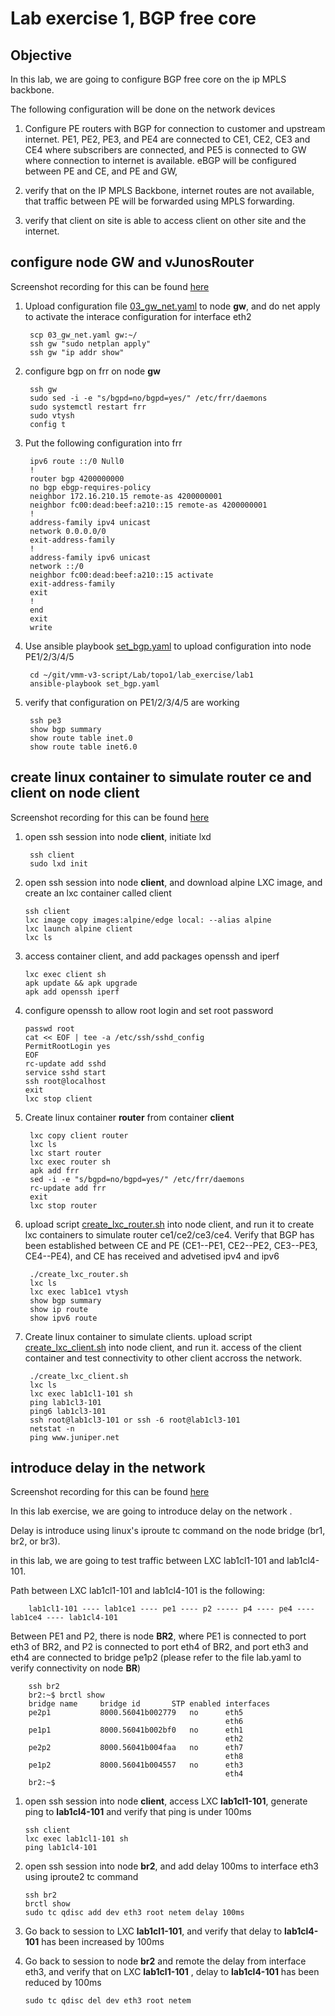 # Lab exercise 1, BGP free core

## Objective

In this lab, we are going to configure BGP free core on the ip MPLS backbone.

The following configuration will be done on the network devices
1. Configure PE routers with BGP for connection to customer and upstream internet. PE1, PE2, PE3, and PE4 are connected to CE1, CE2, CE3 and CE4 where subscribers are connected, and PE5 is connected to GW where connection to internet is available.
eBGP will be configured between PE and CE, and PE and GW, 

2. verify that on the IP MPLS Backbone, internet routes are not available, that traffic between PE will be forwarded using MPLS forwarding.

3. verify that client on site is able to access client on other site and the internet.

## configure node GW and vJunosRouter

Screenshot recording for this can be found [here](https://asciinema.org/a/740338)

1. Upload configuration file [03_gw_net.yaml](03_gw_net.yaml) to node **gw**, and do net apply to activate the interace configuration for interface eth2

        scp 03_gw_net.yaml gw:~/
        ssh gw "sudo netplan apply"
        ssh gw "ip addr show"

2. configure bgp on frr on node **gw**

        ssh gw
        sudo sed -i -e "s/bgpd=no/bgpd=yes/" /etc/frr/daemons
        sudo systemctl restart frr
        sudo vtysh
        config t

3. Put the following configuration into frr

        ipv6 route ::/0 Null0
        !
        router bgp 4200000000
        no bgp ebgp-requires-policy
        neighbor 172.16.210.15 remote-as 4200000001
        neighbor fc00:dead:beef:a210::15 remote-as 4200000001
        !
        address-family ipv4 unicast
        network 0.0.0.0/0
        exit-address-family
        !
        address-family ipv6 unicast
        network ::/0
        neighbor fc00:dead:beef:a210::15 activate
        exit-address-family
        exit
        !
        end
        exit
        write

4. Use ansible playbook [set_bgp.yaml](set_bgp.yaml) to upload configuration into node PE1/2/3/4/5

        cd ~/git/vmm-v3-script/Lab/topo1/lab_exercise/lab1
        ansible-playbook set_bgp.yaml


5. verify that configuration on PE1/2/3/4/5 are working 

        ssh pe3
        show bgp summary
        show route table inet.0
        show route table inet6.0



## create linux container to simulate router ce and client on node client

Screenshot recording for this can be found [here](https://asciinema.org/a/740339)


1. open ssh session into node **client**, initiate lxd

        ssh client
        sudo lxd init

2. open ssh session into node **client**, and download alpine LXC image, and create an lxc container called client

       ssh client
       lxc image copy images:alpine/edge local: --alias alpine
       lxc launch alpine client
       lxc ls

3. access container client, and add packages openssh and iperf

       lxc exec client sh
       apk update && apk upgrade
       apk add openssh iperf

4. configure openssh to allow root login and set root password

       passwd root
       cat << EOF | tee -a /etc/ssh/sshd_config
       PermitRootLogin yes
       EOF
       rc-update add sshd
       service sshd start
       ssh root@localhost
       exit
       lxc stop client

5. Create linux container **router** from container **client**

        lxc copy client router
        lxc ls
        lxc start router
        lxc exec router sh
        apk add frr
        sed -i -e "s/bgpd=no/bgpd=yes/" /etc/frr/daemons
        rc-update add frr
        exit
        lxc stop router

6. upload script [create_lxc_router.sh](create_lxc_router.sh) into node client, and run it to create lxc containers to simulate router ce1/ce2/ce3/ce4. Verify that BGP has been established between CE and PE (CE1--PE1, CE2--PE2, CE3--PE3, CE4--PE4), and CE has received and advetised ipv4 and ipv6


        ./create_lxc_router.sh
        lxc ls
        lxc exec lab1ce1 vtysh
        show bgp summary
        show ip route
        show ipv6 route

7. Create linux container to simulate clients. upload script [create_lxc_client.sh](create_lxc_client.sh) into node client, and run it. access of the client container and test connectivity to other client accross the network.

        ./create_lxc_client.sh
        lxc ls
        lxc exec lab1cl1-101 sh
        ping lab1cl3-101 
        ping6 lab1cl3-101
        ssh root@lab1cl3-101 or ssh -6 root@lab1cl3-101
        netstat -n
        ping www.juniper.net



## introduce delay in the network

Screenshot recording for this can be found [here](https://asciinema.org/a/740340)


In this lab exercise, we are going to introduce delay on the network .

Delay is introduce using linux's iproute tc command on the node bridge (br1, br2, or br3).

in this lab, we are going to test traffic between LXC lab1cl1-101 and lab1cl4-101.

Path between LXC lab1cl1-101 and lab1cl4-101 is the following:

        lab1cl1-101 ---- lab1ce1 ---- pe1 ---- p2 ----- p4 ---- pe4 ---- lab1ce4 ---- lab1cl4-101

Between PE1 and P2, there is node **BR2**, where PE1 is connected to port eth3 of BR2, and P2 is connected to port eth4 of BR2, and port eth3 and eth4 are connected to bridge pe1p2 (please refer to the file lab.yaml to verify connectivity on node **BR**)

        ssh br2
        br2:~$ brctl show
        bridge name	    bridge id		STP enabled	interfaces
        pe2p1		    8000.56041b002779	no		eth5
                                                    eth6
        pe1p1		    8000.56041b002bf0	no		eth1
                                                    eth2
        pe2p2		    8000.56041b004faa	no		eth7
                                                    eth8
        pe1p2		    8000.56041b004557	no		eth3
                                                    eth4
        br2:~$

1. open ssh session into node **client**, access LXC **lab1cl1-101**, generate ping to **lab1cl4-101** and verify that ping is under 100ms

       ssh client
       lxc exec lab1cl1-101 sh
       ping lab1cl4-101

2. open ssh session into node **br2**, and add delay 100ms to interface eth3 using iproute2 tc command

       ssh br2
       brctl show 
       sudo tc qdisc add dev eth3 root netem delay 100ms

3. Go back to session to  LXC **lab1cl1-101**, and verify that delay to **lab1cl4-101** has been increased by 100ms

4. Go back to session to node **br2** and remote the delay from interface eth3, and verify that on  LXC **lab1cl1-101** , delay to **lab1cl4-101** has been reduced by 100ms

       sudo tc qdisc del dev eth3 root netem